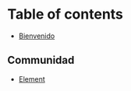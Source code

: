 # Table of contents

* [Bienvenido](README.md)

## Communidad <a id="comunidad"></a>

* [Element](https://app.element.io/#/room/#codelibro:matrix.org)

